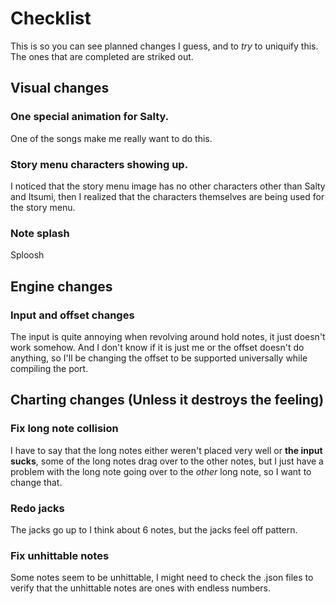 # Checklist
This is so you can see planned changes I guess, and to *try* to uniquify this.
The ones that are completed are striked out.

## Visual changes
### One special animation for Salty.
One of the songs make me really want to do this.
### Story menu characters showing up.
I noticed that the story menu image has no other characters other than Salty and Itsumi, then I realized that the characters themselves are being used for the story menu.
### Note splash
Sploosh
## Engine changes
### Input and offset changes
The input is quite annoying when revolving around hold notes, it just doesn't work somehow. And I don't know if it is just me or the offset doesn't do anything, so I'll be changing the offset to be supported universally while compiling the port.
## Charting changes (Unless it destroys the feeling)
### Fix long note collision
I have to say that the long notes either weren't placed very well or **the input sucks**, some of the long notes drag over to the other notes, but I just have a problem with the long note going over to the *other* long note, so I want to change that.
### Redo jacks
The jacks go up to I think about 6 notes, but the jacks feel off pattern.
### Fix unhittable notes
Some notes seem to be unhittable, I might need to check the .json files to verify that the unhittable notes are ones with endless numbers.